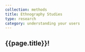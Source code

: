 ```yaml
---
collection: methods
title: Ethnography Studies
type: research
category: understanding your users
---
```


## {{page.title}}!